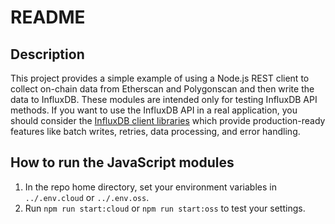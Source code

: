 # README

## Description

This project provides a simple example of using a Node.js REST client to collect on-chain data from Etherscan and Polygonscan and then write the data to InfluxDB.
These modules are intended only for testing InfluxDB API methods.
If you want to use the InfluxDB API in a real application,
you should consider the [InfluxDB client libraries](https://docs.influxdata.com/influxdb/cloud/api-guide/client-libraries/) which provide production-ready
features like batch writes, retries, data processing, and error handling.

## How to run the JavaScript modules

1. In the repo home directory, set your environment variables in `../.env.cloud` or `../.env.oss`.
2. Run `npm run start:cloud` or `npm run start:oss` to test your settings.